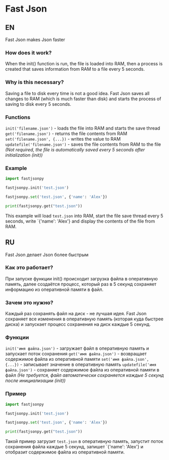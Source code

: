 # Fast Json
## EN
Fast Json makes Json faster
### How does it work?
When the init() function is run, the file is loaded into RAM, then a process is created that saves information from RAM to a file every 5 seconds.
### Why is this necessary?
Saving a file to disk every time is not a good idea. Fast Json saves all changes to RAM (which is much faster than disk) and starts the process of saving to disk every 5 seconds.
### Functions
`init('filename.json')` - loads the file into RAM and starts the save thread
`get('filename.json')` - returns the file contents from RAM
`set('filename.json', {...})` - writes the value to RAM
`updatefile('filename.json')` - saves the file contents from RAM to the file *(Not required, the file is automatically saved every 5 seconds after initialization (init))*
### Example
```py
import fastjsonpy

fastjsonpy.init('test.json')

fastjsonpy.set('test.json', {'name': 'Alex'})

print(fastjsonpy.get("test.json"))
```
This example will load `test.json` into RAM, start the file save thread every 5 seconds, write `{'name': 'Alex'} and display the contents of the file from RAM.

## RU
Fast Json делает Json более быстрым
### Как это работает?
При запуске функции init() происходит загрузка файла в оперативную память, далее создаётся процесс, который раз в 5 секунд сохраняет информацию из оперативной памяти в файл.
### Зачем это нужно?
Каждый раз сохранять файл на диск - не лучшая идея. Fast Json сохраняет все изменения в оперативную память (которая куда быстрее диска) и запускает процесс сохранения на диск каждые 5 секунд.
### Функции
`init('имя файла.json')` - загружает файл в оперативную память и запускает поток сохранения
`get('имя файла.json')` - возвращает содержимое файла из оперативной памяти
`set('имя файла.json', {...})` - записывает значение в оперативную память
`updatefile('имя файла.json')` - сохраняет содержимое файла из оперативной памяти в файл *(Не требуется, файл автоматически сохраняется каждые 5 секунд после инициализации (init))*
### Пример
```py
import fastjsonpy

fastjsonpy.init('test.json')

fastjsonpy.set('test.json', {'name': 'Alex'})

print(fastjsonpy.get("test.json"))
```
Такой пример загрузит `test.json` в оперативную память, запустит поток сохранения файла каждые 5 секунд, запишет `{'name': 'Alex'} и отобразит содержимое файла из оперативной памяти.
